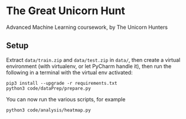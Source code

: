 # The Great Unicorn Hunt
Advanced Machine Learning coursework, by The Unicorn Hunters

## Setup
Extract `data/train.zip` and `data/test.zip` in `data/`, then create a virtual environment (with virtualenv, or let PyCharm handle it), then
run the following in a terminal with the virtual env activated:

```
pip3 install --upgrade -r requirements.txt
python3 code/dataPrep/prepare.py
```

You can now run the various scripts, for example

```
python3 code/analysis/heatmap.py
```
